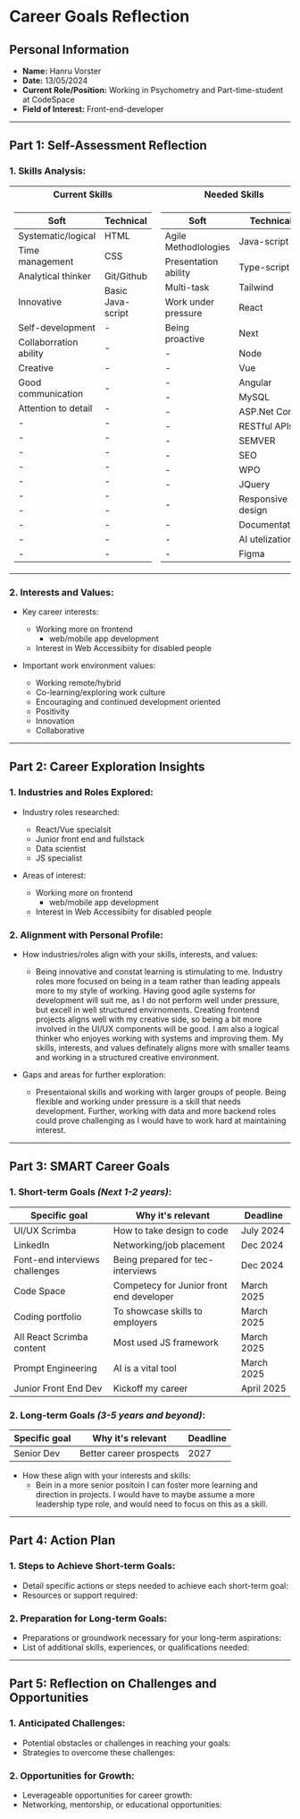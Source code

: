 
# Career Goals Reflection

## Personal Information

- **Name:** Hanru Vorster
- **Date:** 13/05/2024
- **Current Role/Position:** Working in Psychometry and Part-time-student at CodeSpace
- **Field of Interest:** Front-end-developer
---
## Part 1: Self-Assessment Reflection

### 1. **Skills Analysis**:


<table>
<tr><th>Current Skills</th><th>Needed Skills</th></tr>
<tr><td>

|Soft| Technical |
|---|---|
| Systematic/logical     | HTML | 
| Time management        | CSS | 
| Analytical thinker     | Git/Github | 
| Innovative             | Basic Java-script | 
| Self-development       | - | 
| Collaborration ability | - | 
| Creative               | - | 
| Good communication     | - | 
| Attention to detail    | - | 
| - | - | 
| - | - |
| - | - |
| - | - |
| - | - |
| - | - |
| - | - |
| - | - |
| - | - |
| - | - |

</td><td>

|Soft|Technical|
|---|---|
| Agile Methodlologies  | Java-script | 
| Presentation ability  | Type-script | 
| Multi-task | Tailwind | 
| Work under pressure   | React | 
| Being proactive       | Next | 
| - | Node | 
| - | Vue | 
| - | Angular |
| - | MySQL |
| - | ASP.Net Core |
| - | RESTful APIs |
| - | SEMVER |
| - | SEO  |
| - | WPO |
| - | JQuery |
| - | Responsive design |
| - | Documentation |
| - | AI utelization |
| - | Figma |

</td></tr> </table>

    
### 2. **Interests and Values**:
    
- Key career interests:
    - Working more on frontend
        - web/mobile app development
    - Interest in Web Accessibiity for disabled people
    
- Important work environment values:
    - Working remote/hybrid
    - Co-learning/exploring work culture
    - Encouraging and continued development oriented
    - Positivity
    - Innovation
    - Collaborative
    
---
## Part 2: Career Exploration Insights

### 1. **Industries and Roles Explored**:
    
- Industry roles researched:
    - React/Vue specialsit
    - Junior front end and fullstack
    - Data scientist
    - JS specialist

- Areas of interest:
    - Working more on frontend
        - web/mobile app development
    - Interest in Web Accessibiity for disabled people

### 2. **Alignment with Personal Profile**:
    
- How industries/roles align with your skills, interests, and values:
    - Being innovative and constat learning is stimulating to me. Industry roles more focused on being in a team rather than leading appeals more to my style of working. Having good agile systems for development will suit me, as I do not perform well under pressure, but excell in well structured envirnoments. Creating frontend projects aligns well with my creative side, so being a bit more involved in the UI/UX components will be good. I am also a logical thinker who enjoyes working with systems and improving them. My skills, interests, and values definately aligns more with smaller teams and working in a structured creative environment. 

- Gaps and areas for further exploration:
    - Presentaional skills and working with larger groups of people. Being flexible and working under pressure is a skill that needs development. Further, working with data and more backend roles could prove challenging as I would have to work hard at maintaining interest. 
---
## Part 3: SMART Career Goals

### 1. **Short-term Goals** *(Next 1-2 years)*:
    
|Specific goal| Why it's relevant | Deadline |
|---|---|---|
| UI/UX Scrimba | How to take design to code | July 2024 |
| LinkedIn | Networking/job placement | Dec 2024 |
| Font-end interviews challenges| Being prepared for tec-interviews | Dec 2024 |
| Code Space | Competecy for Junior front end developer | March 2025 |
| Coding portfolio | To showcase skills to employers | March 2025 |
| All React Scrimba content | Most used JS framework | March 2025 |
| Prompt Engineering | AI is a vital tool | March 2025 |
| Junior Front End Dev | Kickoff my career | April 2025 |


### 2. **Long-term Goals** *(3-5 years and beyond)*:
    
|Specific goal| Why it's relevant | Deadline |
|---|---|---|
| Senior Dev | Better career prospects | 2027 |

- How these align with your interests and skills:
    - Bein in  a more senior positoin I can foster more learning and direction in projects. I would have to maybe assume a more leadership type role, and would need to focus on this as a skill. 
---
## Part 4: Action Plan

### 1. **Steps to Achieve Short-term Goals**:
    
- Detail specific actions or steps needed to achieve each short-term goal:
- Resources or support required:

### 2. **Preparation for Long-term Goals**:
    
- Preparations or groundwork necessary for your long-term aspirations:
- List of additional skills, experiences, or qualifications needed:
---
## Part 5: Reflection on Challenges and Opportunities

### 1. **Anticipated Challenges**:
    
- Potential obstacles or challenges in reaching your goals:
- Strategies to overcome these challenges:

### 2. **Opportunities for Growth**:
    
- Leverageable opportunities for career growth:
- Networking, mentorship, or educational opportunities:
